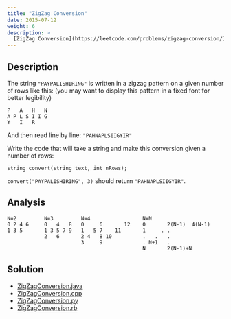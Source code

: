 ```yaml
---
title: "ZigZag Conversion"
date: 2015-07-12
weight: 6
description: >
  [ZigZag Conversion](https://leetcode.com/problems/zigzag-conversion/); Tags: `String`; Difficulty: `Easy`
---
```


## Description
The string `"PAYPALISHIRING"` is written in a zigzag pattern on a given number of rows like this: (you may want to display this pattern in a fixed font for better legibility)

    P   A   H   N
    A P L S I I G
    Y   I   R

And then read line by line: `"PAHNAPLSIIGYIR"`

Write the code that will take a string and make this conversion given a number of rows:

    string convert(string text, int nRows);

`convert("PAYPALISHIRING", 3)` should return `"PAHNAPLSIIGYIR"`.


## Analysis
    
    N=2         N=3         N=4                 N=N
    0 2 4 6     0   4   8   0     6       12    0       2(N-1)  4(N-1)    
    1 3 5       1 3 5 7 9   1   5 7    11       1     . .
                2   6       2 4   8 10          .   .   .
                            3     9             . N+1   .
                                                N       2(N-1)+N

## Solution

+ [ZigZagConversion.java](ZigZagConversion.java)
+ [ZigZagConversion.cpp](ZigZagConversion.cpp)
+ [ZigZagConversion.py](ZigZagConversion.py)
+ [ZigZagConversion.rb](ZigZagConversion.rb)
